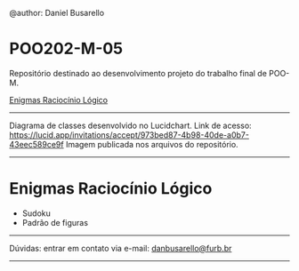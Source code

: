 @author: Daniel Busarello

# POO202-M-05

Repositório destinado ao desenvolvimento projeto do trabalho final de POO-M.

[Enigmas Raciocínio Lógico](/17)

------

Diagrama de classes desenvolvido no Lucidchart.
Link de acesso: https://lucid.app/invitations/accept/973bed87-4b98-40de-a0b7-43eec589ce9f
Imagem publicada nos arquivos do repositório.

------

# Enigmas Raciocínio Lógico
- Sudoku
- Padrão de figuras

------

Dúvidas: entrar em contato via e-mail: danbusarello@furb.br

------
